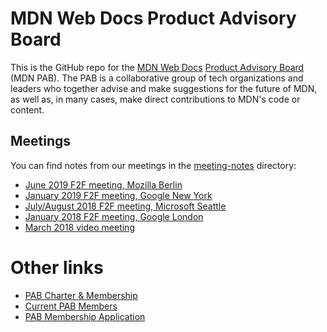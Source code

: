 # MDN Web Docs Product Advisory Board

This is the GitHub repo for the [MDN Web Docs](https://developer.mozilla.org/) [Product Advisory Board](https://developer.mozilla.org/en-US/docs/MDN/MDN_Product_Advisory_Board) (MDN PAB). The PAB is a collaborative group of tech organizations and leaders who together advise and make suggestions for the future of MDN, as well as, in many cases, make direct contributions to MDN's code or content.

## Meetings

You can find notes from our meetings in the [meeting-notes](meeting-notes) directory:

* [June 2019 F2F meeting, Mozilla Berlin](meeting-notes/2019-06-notes.md)
* [January 2019 F2F meeting, Google New York](meeting-notes/2019-01-notes.md)
* [July/August 2018 F2F meeting, Microsoft Seattle](meeting-notes/2018-07-notes.md)
* [January 2018 F2F meeting, Google London](meeting-notes/2018-01-notes.md)
* [March 2018 video meeting](meeting-notes/2018-03-notes.md)

# Other links

* [PAB Charter & Membership](https://developer.mozilla.org/en-US/docs/MDN/MDN_Product_Advisory_Board/Membership)
* [Current PAB Members](https://developer.mozilla.org/en-US/docs/MDN/MDN_Product_Advisory_Board/Members)
* [PAB Membership Application](https://www.surveygizmo.com/s3/4024118/MDN-Advisory-Board-Application)
